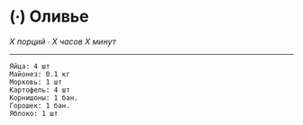 # (∙) Оливье

_X порций ∙ X часов X минут_

---

```ingredients
Яйца: 4 шт
Майонез: 0.1 кг
Морковь: 1 шт
Картофель: 4 шт
Корнишоны: 1 бан.
Горошек: 1 бан.
Яблоко: 1 шт
```
